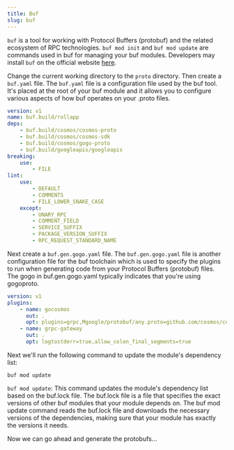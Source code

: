 ```yaml
---
title: Buf
slug: buf
---
```


`buf` is a tool for working with Protocol Buffers (protobuf) and the related ecosystem of RPC technologies. `buf mod init` and `buf mod update` are commands used in buf for managing your buf modules. Developers may install `buf` on the official website [here](https://buf.build/docs/installation/).

Change the current working directory to the `proto` directory. Then create a `buf.yaml` file. The `buf.yaml` file is a configuration file used by the buf tool. It's placed at the root of your buf module and it allows you to configure various aspects of how buf operates on your .proto files.

```yaml
version: v1
name: buf.build/rollapp
deps:
    - buf.build/cosmos/cosmos-proto
    - buf.build/cosmos/cosmos-sdk
    - buf.build/cosmos/gogo-proto
    - buf.build/googleapis/googleapis
breaking:
    use:
        - FILE
lint:
    use:
        - DEFAULT
        - COMMENTS
        - FILE_LOWER_SNAKE_CASE
    except:
        - UNARY_RPC
        - COMMENT_FIELD
        - SERVICE_SUFFIX
        - PACKAGE_VERSION_SUFFIX
        - RPC_REQUEST_STANDARD_NAME
```

Next create a `buf.gen.gogo.yaml` file. The `buf.gen.gogo.yaml` file is another configuration file for the buf toolchain which is used to specify the plugins to run when generating code from your Protocol Buffers (protobuf) files. The gogo in buf.gen.gogo.yaml typically indicates that you're using gogoproto.

```yaml
version: v1
plugins:
    - name: gocosmos
      out: .
      opt: plugins=grpc,Mgoogle/protobuf/any.proto=github.com/cosmos/cosmos-sdk/codec/types
    - name: grpc-gateway
      out: .
      opt: logtostderr=true,allow_colon_final_segments=true
```

Next we'll run the following command to update the module's dependency list:

```
buf mod update
```

`buf mod update`: This command updates the module's dependency list based on the buf.lock file. The buf.lock file is a file that specifies the exact versions of other buf modules that your module depends on. The buf mod update command reads the buf.lock file and downloads the necessary versions of the dependencies, making sure that your module has exactly the versions it needs.

Now we can go ahead and generate the protobufs...
